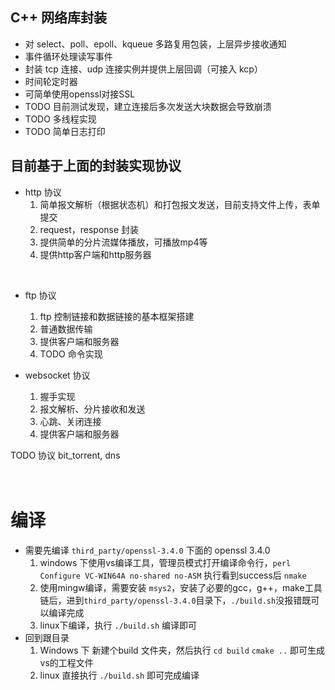 ## C++ 网络库封装
* 对 select、poll、epoll、kqueue 多路复用包装，上层异步接收通知
* 事件循环处理读写事件
* 封装 tcp 连接、udp 连接实例并提供上层回调（可接入 kcp）
* 时间轮定时器
* 可简单使用openssl对接SSL
* TODO 目前测试发现，建立连接后多次发送大块数据会导致崩溃
* TODO 多线程实现
* TODO 简单日志打印

## 目前基于上面的封装实现协议
* http 协议 <br/>
    1. 简单报文解析（根据状态机）和打包报文发送，目前支持文件上传，表单提交
    2. request，response 封装
    3. 提供简单的分片流媒体播放，可播放mp4等
    4. 提供http客户端和http服务器

<br/>

* ftp 协议 <br/>
    1. ftp 控制链接和数据链接的基本框架搭建
    2. 普通数据传输
    3. 提供客户端和服务器
    3. TODO 命令实现

* websocket 协议 <br/>
    1. 握手实现
    2. 报文解析、分片接收和发送
    3. 心跳、关闭连接
    4. 提供客户端和服务器


TODO 协议 bit_torrent, dns  <br/><br/><br/>

# 编译
* 需要先编译 ``` third_party/openssl-3.4.0 ``` 下面的 openssl 3.4.0 <br/>
    1. windows 下使用vs编译工具，管理员模式打开编译命令行，``` perl Configure VC-WIN64A no-shared no-ASM ``` 执行看到success后 ``` nmake ```
    2. 使用mingw编译，需要安装 ```msys2```，安装了必要的gcc，g++，make工具链后，进到``` third_party/openssl-3.4.0 ```目录下，``` ./build.sh ```没报错既可以编译完成
    3. linux下编译，执行 ```./build.sh``` 编译即可
* 回到跟目录 <br/>
    1. Windows 下 新建个build 文件夹，然后执行 ``` cd build ``` ``` cmake .. ``` 即可生成vs的工程文件
    2. linux 直接执行 ``` ./build.sh ``` 即可完成编译


